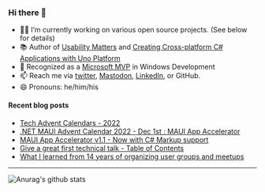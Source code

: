 ### Hi there 👋

- 👨‍💻 I’m currently working on various open source projects. (See below for details)
- 📚 Author of [Usability Matters](https://www.manning.com/books/usability-matters?a_aid=mrlacey) and [Creating Cross-platform C# Applications with Uno Platform](https://www.packtpub.com/product/creating-cross-platform-c-applications-with-uno-platform/9781801078498)
- 🏅 Recognized as a [Microsoft MVP](https://mvp.microsoft.com/en-us/PublicProfile/5001397?fullName=Matt%20Lacey) in Windows Development
- 📫 Reach me via [twitter](https://twitter.com/mrlacey), <a rel="me" href="https://fosstodon.org/@mrlacey">Mastodon</a>, [LinkedIn](https://www.linkedin.com/in/mrlacey), or GitHub.
- 😄 Pronouns: he/him/his

<!--
**mrlacey/mrlacey** is a ✨ _special_ ✨ repository because its `README.md` (this file) appears on your GitHub profile.

Here are some ideas to get you started:

- 🔭 I’m currently working on ...
- 🌱 I’m currently learning ...
- 👯 I’m looking to collaborate on ...
- 🤔 I’m looking for help with ...
- 💬 Ask me about ...
- 📫 How to reach me: ...
- 😄 Pronouns: ...
- ⚡ Fun fact: ...
-->

#### Recent blog posts
<!-- BLOG-POST-LIST:START -->
- [Tech Advent Calendars - 2022](https://www.mrlacey.com/2022/12/tech-advent-calendars-2022.html)
- [.NET MAUI Advent Calendar 2022 - Dec 1st : MAUI App Accelerator](https://www.mrlacey.com/2022/11/net-maui-advent-calendar-2022-dec-1st.html)
- [MAUI App Accelerator v1.1 - Now with C# Markup support](https://www.mrlacey.com/2022/11/maui-app-accelerator-v11-now-with-c.html)
- [Give a great first technical talk - Table of Contents](https://www.mrlacey.com/2022/11/give-great-first-technical-talk-table.html)
- [What I learned from 14 years of organizing user groups and meetups](https://www.mrlacey.com/2022/11/what-i-learned-from-14-years-of.html)
<!-- BLOG-POST-LIST:END -->

---

![Anurag's github stats](https://github-readme-stats.vercel.app/api?username=mrlacey&count_private=true&show_icons=true)
